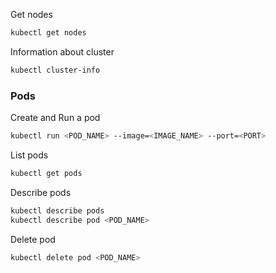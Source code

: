Get nodes 
 ```bash
kubectl get nodes
```

Information about cluster
```bash
kubectl cluster-info
```

### Pods
Create and Run a pod
```bash
kubectl run <POD_NAME> --image=<IMAGE_NAME> --port=<PORT>
```
List pods
```bash
kubectl get pods
```
Describe pods
```bash
kubectl describe pods
kubectl describe pod <POD_NAME>
```
Delete pod
```bash
kubectl delete pod <POD_NAME>
```

